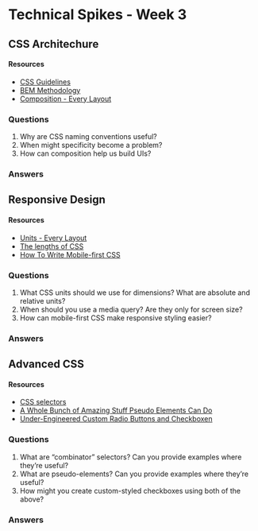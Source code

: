 # Technical Spikes - Week 3 #

## CSS Architechure

#### Resources
- [CSS Guidelines](https://cssguidelin.es/)
- [BEM Methodology](http://getbem.com/introduction/)
- [Composition - Every Layout](https://every-layout.dev/rudiments/composition/)

### Questions

1. Why are CSS naming conventions useful?
2. When might specificity become a problem?
3. How can composition help us build UIs?

### Answers

## Responsive Design

#### Resources
- [Units - Every Layout](https://every-layout.dev/rudiments/units/)
- [The lengths of CSS](https://css-tricks.com/the-lengths-of-css/)
- [How To Write Mobile-first CSS](https://zellwk.com/blog/how-to-write-mobile-first-css/)

### Questions

1. What CSS units should we use for dimensions? What are absolute and relative units?
2. When should you use a media query? Are they only for screen size?
3. How can mobile-first CSS make responsive styling easier?

### Answers

## Advanced CSS

#### Resources
- [CSS selectors](https://developer.mozilla.org/en-US/docs/Web/CSS/CSS_Selectors)
- [A Whole Bunch of Amazing Stuff Pseudo Elements Can Do](https://css-tricks.com/pseudo-element-roundup/)
- [Under-Engineered Custom Radio Buttons and Checkboxen](https://adrianroselli.com/2017/05/under-engineered-custom-radio-buttons-and-checkboxen.html)

### Questions

1. What are “combinator” selectors? Can you provide examples where they’re useful?
2. What are pseudo-elements? Can you provide examples where they’re useful?
3. How might you create custom-styled checkboxes using both of the above?

### Answers
